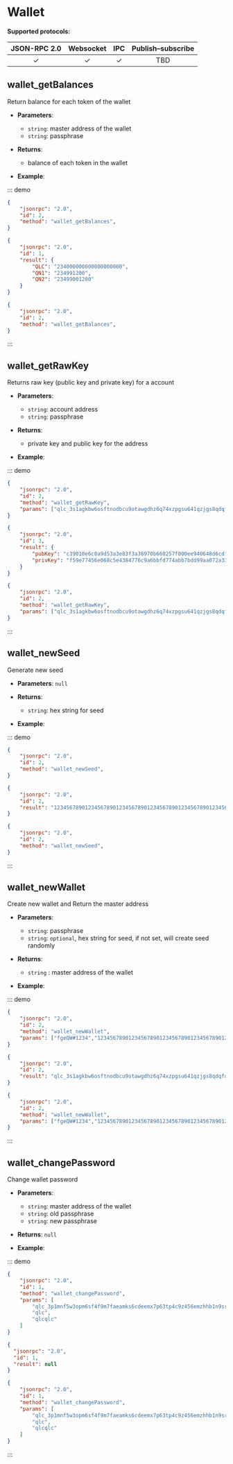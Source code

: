 
# Wallet

**Supported protocols:**

| JSON-RPC 2.0 | Websocket | IPC | Publish–subscribe | 
|:------------:|:-----------:|:-----:|:-----:|
| &#x2713; | &#x2713; |  &#x2713;|TBD |



## wallet_getBalances
Return balance for each token of the wallet  
- **Parameters**: 
    - `string`: master address of the wallet
    - `string`: passphrase  

- **Returns**: 
  - balance of each token in the wallet

- **Example**:

::: demo
```json tab:Request
{
    "jsonrpc": "2.0",
    "id": 2,
    "method": "wallet_getBalances",
}


```

```json tab:Response
{
    "jsonrpc": "2.0",
    "id": 1,
    "result": {
        "QLC": "234000000000000000000",
        "QN1": "234991200",
        "QN2": "23499001200"
    }
}


```

```json test
{
    "jsonrpc": "2.0",
    "id": 2,
    "method": "wallet_getBalances",
}


```
:::




## wallet_getRawKey
Returns raw key (public key and private key) for a account
- **Parameters**: 
  - `string`:  account address
  - `string`:  passphrase 

  
- **Returns**: 
  - private key and public key for the address

- **Example**:

::: demo
```json tab:Request
{
    "jsonrpc": "2.0",
    "id": 2,
    "method": "wallet_getRawKey",
    "params": ["qlc_3s1agkbw6osftnodbcu9otawgdhz6q74xzpgsu641qzjgs8qdqfujim3z7ii","ge#QWDdsf123"]
}


```

```json tab:Response
{
    "jsonrpc": "2.0",
    "id": 3,
    "result": {
        "pubKey": "c39010e6c0a9d53a3e83f3a36970b660257f000ee940648d6cdfbc1d7a932b71",
        "privKey": "f59e77456e068c5e4384776c9a6bbfd774abb7bdd99aa072a3304e40599fd658c39010e6c0a9d53a3e83f3a36970b660257f000ee940648d6cdfbc1d7a932b71"
    }
}


```

```json test
{
    "jsonrpc": "2.0",
    "id": 2,
    "method": "wallet_getRawKey",
    "params": ["qlc_3s1agkbw6osftnodbcu9otawgdhz6q74xzpgsu641qzjgs8qdqfujim3z7ii","ge#QWDdsf123"]
}


```
:::




## wallet_newSeed
Generate new seed
- **Parameters**: `null`
  
- **Returns**: 
  - `string`: hex string for seed 

- **Example**:

::: demo
```json tab:Request
{
    "jsonrpc": "2.0",
    "id": 2,
    "method": "wallet_newSeed",
}


```

```json tab:Response
{
    "jsonrpc": "2.0",
    "id": 2,
    "result": "1234567890123456789012345678901234567890123456789012345678901234"
}


```

```json test
{
    "jsonrpc": "2.0",
    "id": 2,
    "method": "wallet_newSeed",
}


```
:::



## wallet_newWallet
Create new wallet and Return the master address 
- **Parameters**: 
    - `string`:  passphrase
    - `string`: `optional`, hex string for seed,  if not set, will create seed randomly

  
- **Returns**: 
  - `string` : master address of the wallet

- **Example**:

::: demo
```json tab:Request
{
    "jsonrpc": "2.0",
    "id": 2,
    "method": "wallet_newWallet",
    "params": ["fgeQW#1234","1234567890123456789012345678901234567890123456789012345678901234"]
}


```

```json tab:Response
{
    "jsonrpc": "2.0",
    "id": 2,
    "result": "qlc_3s1agkbw6osftnodbcu9otawgdhz6q74xzpgsu641qzjgs8qdqfujim3z7ii"
}


```

```json test
{
    "jsonrpc": "2.0",
    "id": 2,
    "method": "wallet_newWallet",
    "params": ["fgeQW#1234","1234567890123456789012345678901234567890123456789012345678901234"]
}


```
:::




## wallet_changePassword
Change wallet password 
- **Parameters**: 
    - `string`:  master address of the wallet
    - `string`:  old passphrase 
    - `string`:  new passphrase 

- **Returns**: `null`

- **Example**:

::: demo
```json tab:Request
{
	"jsonrpc": "2.0",
	"id": 1,
	"method": "wallet_changePassword",
	"params": [
		"qlc_3p1mnf5w3opm6sf4f9m7faeamks6cdeemx7p63tp4c9z456emzhhb1n9srco",
		"qlc",
		"qlcqlc"
	]
}


```

```json tab:Response
{
  "jsonrpc": "2.0",
  "id": 1,
  "result": null
}


```

```json test
{
	"jsonrpc": "2.0",
	"id": 1,
	"method": "wallet_changePassword",
	"params": [
		"qlc_3p1mnf5w3opm6sf4f9m7faeamks6cdeemx7p63tp4c9z456emzhhb1n9srco",
		"qlc",
		"qlcqlc"
	]
}


```
:::

